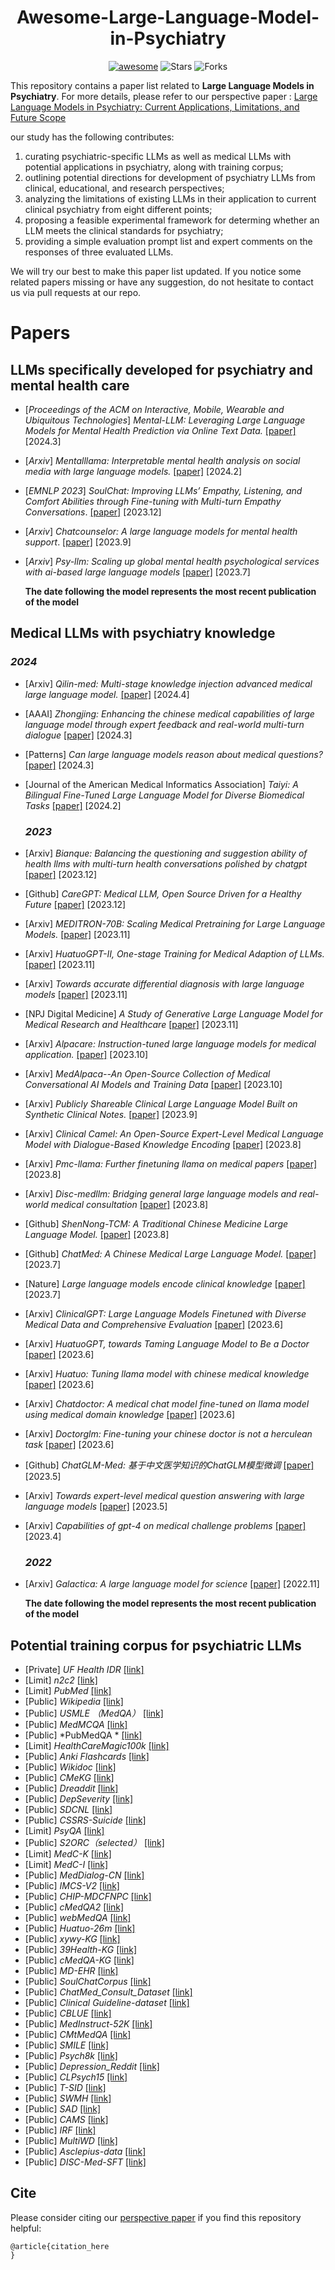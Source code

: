 <h1 align="center"><b>Awesome-Large-Language-Model-in-Psychiatry</b></h1>
<p align="center">
    <a href="https://awesome.re"><img src="https://awesome.re/badge.svg" alt="awesome"></a>
    <!-- <a href="https://"><img src="https://img.shields.io/badge/-Website-grey?logo=svelte&logoColor=white" alt="Website"></a> -->
    <img src="https://img.shields.io/github/stars/RoarBoil/Awesome-Large-Language-Model-in-Psychiatry?color=yellow&label=Star" alt="Stars" >
    <img src="https://img.shields.io/github/forks/RoarBoil/Awesome-Large-Language-Model-in-Psychiatry?color=blue&label=Fork" alt="Forks" >
</p>

This repository contains a paper list related to **Large Language Models in Psychiatry**. For more details, please refer to our perspective paper : [Large Language Models in Psychiatry: Current Applications, Limitations, and Future Scope](https://www.biorxiv.org/content/10.1101/2023.11.04.565642v1)

our study has the following contributes:
1.	curating psychiatric-specific LLMs as well as medical LLMs with potential applications in psychiatry, along with training corpus;
2.	outlining potential directions for development of psychiatry LLMs from clinical, educational, and research perspectives;
3.	analyzing the limitations of existing LLMs in their application to current clinical psychiatry from eight different points;
4.	proposing a feasible experimental framework for determing whether an LLM meets the clinical standards for psychiatry;
5.	providing a simple evaluation prompt list and expert comments on the responses of three evaluated LLMs.

We will try our best to make this paper list updated. If you notice some related papers missing or have any suggestion, do not hesitate to contact us via pull requests at our repo.

# Papers

## **LLMs specifically developed for psychiatry and mental health care**
- [*Proceedings of the ACM on Interactive, Mobile, Wearable and Ubiquitous Technologies*] *Mental-LLM: Leveraging Large Language Models for Mental Health Prediction via Online Text Data.*  [[paper]](https://dl.acm.org/doi/abs/10.1145/3643540) [2024.3]

- [*Arxiv*] *Mentalllama: Interpretable mental health analysis on social media with large language models.*   [[paper]](https://arxiv.org/abs/2309.13567) [2024.2]

- [*EMNLP 2023*] *SoulChat: Improving LLMs’ Empathy, Listening, and Comfort Abilities through Fine-tuning with Multi-turn Empathy Conversations*.  [[paper]](https://aclanthology.org/2023.findings-emnlp.83/) [2023.12]

- [*Arxiv*] *Chatcounselor: A large language models for mental health support*.  [[paper]](https://arxiv.org/abs/2309.15461) [2023.9]

- [*Arxiv*] *Psy-llm: Scaling up global mental health psychological services with ai-based large language models*  [[paper]](https://arxiv.org/abs/2307.11991) [2023.7]

  **The date following the model represents the  most recent publication of the model**

## **Medical LLMs with psychiatry knowledge**
### 	***2024***

- [Arxiv] *Qilin-med: Multi-stage knowledge injection advanced medical large language model.* [[paper]](https://arxiv.org/abs/2310.09089) [2024.4]

- [AAAI] *Zhongjing: Enhancing the chinese medical capabilities of large language model through expert feedback and real-world multi-turn dialogue* [[paper]](https://ojs.aaai.org/index.php/AAAI/article/view/29907) [2024.3]

- [Patterns] *Can large language models reason about medical questions?* [[paper]](https://www.cell.com/patterns/fulltext/S2666-3899(24)00042-4) [2024.3]

- [Journal of the American Medical Informatics Association] *Taiyi: A Bilingual Fine-Tuned Large Language Model for Diverse Biomedical Tasks* [[paper]](https://academic.oup.com/jamia/advance-article-abstract/doi/10.1093/jamia/ocae037/7616487) [2024.2]

  

  ### ***2023***

- [Arxiv] *Bianque: Balancing the questioning and suggestion ability of health llms with multi-turn health conversations polished by chatgpt* [[paper]](https://arxiv.org/abs/2310.15896) [2023.12]

- [Github] *CareGPT: Medical LLM, Open Source Driven for a Healthy Future* [[paper]](https://github.com/WangRongsheng/CareGPT) [2023.12]

- [Arxiv] *MEDITRON-70B: Scaling Medical Pretraining for Large Language Models.* [[paper]](https://arxiv.org/abs/2311.16079) [2023.11]

- [Arxiv] *HuatuoGPT-II, One-stage Training for Medical Adaption of LLMs.* [[paper]](https://arxiv.org/abs/2311.09774) [2023.11]

- [Arxiv] *Towards accurate differential diagnosis with large language models* [[paper]](https://arxiv.org/abs/2312.00164) [2023.11]

- [NPJ Digital Medicine] *A Study of Generative Large Language Model for Medical Research and Healthcare* [[paper]](https://www.nature.com/articles/s41746-023-00958-w) [2023.11]

- [Arxiv] *Alpacare: Instruction-tuned large language models for medical application.* [[paper]](https://arxiv.org/abs/2310.14558) [2023.10]

- [Arxiv] *MedAlpaca--An Open-Source Collection of Medical Conversational AI Models and Training Data* [[paper]](https://arxiv.org/abs/2304.08247) [2023.10]

- [Arxiv] *Publicly Shareable Clinical Large Language Model Built on Synthetic Clinical Notes.* [[paper]](https://arxiv.org/abs/2309.00237) [2023.9]

- [Arxiv] *Clinical Camel: An Open-Source Expert-Level Medical Language Model with Dialogue-Based Knowledge Encoding* [[paper]](https://arxiv.org/abs/2305.12031) [2023.8]

- [Arxiv] *Pmc-llama: Further finetuning llama on medical papers* [[paper]](https://arxiv.org/abs/2304.14454) [2023.8]

- [Arxiv] *Disc-medllm: Bridging general large language models and real-world medical consultation* [[paper]](https://arxiv.org/abs/2308.14346) [2023.8]

- [Github] *ShenNong-TCM: A Traditional Chinese Medicine Large Language Model.* [[paper]](https://github.com/michael-wzhu/ShenNong-TCM-LLM) [2023.8]

- [Github] *ChatMed: A Chinese Medical Large Language Model.* [[paper]](https://github.com/michael-wzhu/ChatMed) [2023.7]

- [Nature] *Large language models encode clinical knowledge* [[paper]](https://www.nature.com/articles/s41586-023-06291-2) [2023.7]

- [Arxiv] *ClinicalGPT: Large Language Models Finetuned with Diverse Medical Data and Comprehensive Evaluation* [[paper]](https://arxiv.org/abs/2306.09968) [2023.6]

- [Arxiv] *HuatuoGPT, towards Taming Language Model to Be a Doctor* [[paper]](https://arxiv.org/abs/2306.09968) [2023.6]

- [Arxiv] *Huatuo: Tuning llama model with chinese medical knowledge* [[paper]](https://arxiv.org/abs/2304.06975) [2023.6]

- [Arxiv] *Chatdoctor: A medical chat model fine-tuned on llama model using medical domain knowledge* [[paper]](https://arxiv.org/abs/2303.14070) [2023.6]

- [Arxiv] *Doctorglm: Fine-tuning your chinese doctor is not a herculean task* [[paper]](https://arxiv.org/abs/2304.01097) [2023.6]

- [Github] *ChatGLM-Med: 基于中文医学知识的ChatGLM模型微调* [[paper]](https://github.com/SCIR-HI/Med-ChatGLM) [2023.5]

- [Arxiv] *Towards expert-level medical question answering with large language models* [[paper]](https://arxiv.org/abs/2305.09617) [2023.5]

- [Arxiv] *Capabilities of gpt-4 on medical challenge problems* [[paper]](https://arxiv.org/abs/2303.13375) [2023.4]

  

  ### ***2022***

- [Arxiv] *Galactica: A large language model for science* [[paper]](https://arxiv.org/abs/2211.09085) [2022.11]

  

  **The date following the model represents the  most recent publication of the model**

## Potential training corpus for psychiatric LLMs
- [Private] *UF Health IDR* [[link]](https://idr.ufhealth.org)
- [Limit] *n2c2* [[link]](https://portal.dbmi.hms.harvard.edu/projects/n2c2-nlp/)
- [Limit] *PubMed* [[link]](https://pubmed.ncbi.nlm.nih.gov)
- [Public] *Wikipedia* [[link]](https://www.wikipedia.org/)
- [Public] *USMLE （MedQA）* [[link]](https://www.mdpi.com/2076-3417/11/14/6421)
- [Public] *MedMCQA* [[link]](https://proceedings.mlr.press/v174/pal22a.html)
- [Public] *PubMedQA * [[link]](https://arxiv.org/abs/1909.06146)
- [Limit] *HealthCareMagic100k* [[link]](https://arxiv.org/abs/2303.14070)
- [Public] *Anki Flashcards* [[link]](https://arxiv.org/abs/2304.08247k)
- [Public] *Wikidoc* [[link]](https://arxiv.org/abs/2304.08247)
- [Public] *CMeKG* [[link]](http://www5.zzu.edu.cn/nlp/info/1018/1785.htm)
- [Public] *Dreaddit* [[link]](https://arxiv.org/abs/1911.00133)
- [Public] *DepSeverity* [[link]](https://dl.acm.org/doi/abs/10.1145/3485447.3512128)
- [Public] *SDCNL* [[link]](https://link.springer.com/chapter/10.1007/978-3-030-86383-8_35)
- [Public] *CSSRS-Suicide* [[link]](https://www.frontiersin.org/articles/10.3389/fpubh.2023.1121290/full)
- [Limit] *PsyQA* [[link]](https://arxiv.org/abs/2106.01702)
- [Public] *S2ORC（selected）* [[link]](https://arxiv.org/abs/2304.14454)
- [Limit] *MedC-K* [[link]](https://arxiv.org/abs/2304.14454)
- [Limit] *MedC-I* [[link]](https://arxiv.org/abs/2304.14454)
- [Public] *MedDialog-CN* [[link]](https://arxiv.org/abs/2004.03329)
- [Public] *IMCS-V2* [[link]](https://academic.oup.com/bioinformatics/article-abstract/39/1/btac817/6947983)
- [Public] *CHIP-MDCFNPC* [[link]](https://arxiv.org/abs/2106.08087)
- [Public] *cMedQA2* [[link]](https://ieeexplore.ieee.org/abstract/document/8548603/)
- [Public] *webMedQA* [[link]](https://link.springer.com/article/10.1186/s12911-019-0761-8)
- [Public] *Huatuo-26m* [[link]](https://arxiv.org/abs/2305.01526)
- [Public] *xywy-KG* [[link]](https://arxiv.org/abs/2305.01526)
- [Public] *39Health-KG* [[link]](https://arxiv.org/abs/2305.01526)
- [Public] *cMedQA-KG* [[link]](https://ieeexplore.ieee.org/abstract/document/8548603/)
- [Public] *MD-EHR* [[link]](https://arxiv.org/abs/2306.09968)
- [Public] *SoulChatCorpus* [[link]](https://aclanthology.org/2023.findings-emnlp.83/)
- [Public] *ChatMed_Consult_Dataset* [[link]](https://github.com/michael-wzhu/ChatMed)
- [Public] *Clinical Guideline-dataset* [[link]](https://arxiv.org/abs/2311.16079)
- [Public] *CBLUE* [[link]](https://arxiv.org/abs/2106.08087)
- [Public] *MedInstruct-52K* [[link]](https://arxiv.org/abs/2304.08247)
- [Public] *CMtMedQA* [[link]](https://ojs.aaai.org/index.php/AAAI/article/view/29907)
- [Public] *SMILE* [[link]](https://arxiv.org/abs/2305.00450)
- [Public] *Psych8k* [[link]](https://arxiv.org/abs/2308.14346)
- [Public] *Depression_Reddit* [[link]](https://aclanthology.org/W18-5903/)
- [Public] *CLPsych15* [[link]](https://aclanthology.org/W15-1204.pdf)
- [Public] *T-SID* [[link]](https://link.springer.com/article/10.1007/s00521-021-06208-y)
- [Public] *SWMH* [[link]](https://link.springer.com/article/10.1007/s00521-021-06208-y)
- [Public] *SAD* [[link]](https://dl.acm.org/doi/abs/10.1145/3411763.3451799)
- [Public] *CAMS* [[link]](https://arxiv.org/abs/2207.04674)
- [Public] *IRF* [[link]](https://arxiv.org/abs/2305.18727)
- [Public] *MultiWD* [[link]](https://www.techrxiv.org/doi/full/10.36227/techrxiv.22816586.v1)
- [Public] *Asclepius-data* [[link]](https://arxiv.org/abs/2309.00237)
- [Public] *DISC-Med-SFT* [[link]](https://arxiv.org/abs/2308.14346)

## Cite
Please consider citing our [perspective paper](Link_to_paper) if you find this repository helpful:
```
@article{citation_here
}
```
